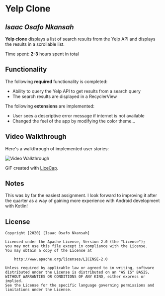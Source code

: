 # Yelp Clone 

## *Isaac Osafo Nkansah*

**Yelp clone** displays a list of search results from the Yelp API and displays the results in a scrollable list. 

Time spent: **2-3** hours spent in total

## Functionality 

The following **required** functionality is completed:

* Ability to query the Yelp API to get results from a search query
* The search results are displayed in a RecyclerView

The following **extensions** are implemented:

* User sees a descriptive error message if internet is not available
* Changed the feel of the app by modifying the color theme...

## Video Walkthrough

Here's a walkthrough of implemented user stories:

<img src='http://i.imgur.com/link/to/your/gif/file.gif' title='Video Walkthrough' width='' alt='Video Walkthrough' />

GIF created with [LiceCap](http://www.cockos.com/licecap/).

## Notes

This was by far the easiest assignment. I look forward to improving it after the quarter as a way of
gaining more experience with Android development with Kotlin!

## License

    Copyright [2020] [Isaac Osafo Nkansah]

    Licensed under the Apache License, Version 2.0 (the "License");
    you may not use this file except in compliance with the License.
    You may obtain a copy of the License at

        http://www.apache.org/licenses/LICENSE-2.0

    Unless required by applicable law or agreed to in writing, software
    distributed under the License is distributed on an "AS IS" BASIS,
    WITHOUT WARRANTIES OR CONDITIONS OF ANY KIND, either express or implied.
    See the License for the specific language governing permissions and
    limitations under the License.